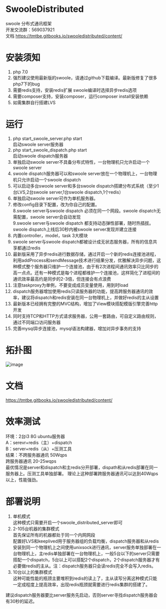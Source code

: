 # SwooleDistributed
swoole 分布式通讯框架  
开发交流群：569037921  
文档 https://tmtbe.gitbooks.io/swooledistributed/content/
# 安装须知
  1. php 7.0  
  2. 强烈建议使用最新版的swoole，请通过github下载编译。最新版修复了很多php7下的bug  
  3. 需要redis支持，安装redis扩展  swoole编译时选择异步redis选项  
  4. 需要composer支持，安装composer，运行composer install安装依赖  
  5. 如需集群自行搭建LVS  
# 运行
  1. php start_swoole_server.php start  
     启动swoole server服务器  
  2. php start_swoole_dispatch.php start  
     启动swoole dispatch服务器  
  3. 单独启动swoole server不具备分布式特性，一台物理机只允许启动一个swoole server   
  4. swoole dispatch服务器可以和swoole server放在一个物理机上，一台物理机只允许启动一个swoole dispatch  
  5. 可以启动多台swoole server和多台swoole dispatch搭建分布式系统（至少1台LVS,2台swoole server,1台swoole dispatch,1个redis）  
  6. 单独启动swoole server可作为单机服务器。  
  7. 修改config目录下配置，改为你自己的配置。  
  8.swoole server与swoole dispatch 必须在同一个网段。swoole dispatch无需配置，swoole server会自动发现  
  9.swoole server与swoole dispatch 都支持动态弹性部署，随时热插拔。swoole dispatch上线后30秒内被swoole server发现并建立连接
  10. 内置controller，model，task 3大模块  
  11. swoole server与swoole dispatch都被设计成无状态服务器，所有的信息共享都通过redis  
  12. 最新版采用了异步redis进行数据存储，通过开启一个新的redis连接池进程，利用addProcess和sendMessage技术进行结果分发，优雅解决异步问题，这种模式整个服务器只维护一个连接池，由于有2次进程间通讯效率只比同步的高一点点。还有一种模式是每个进程都维护一个连接池，这样简化了进程间的通讯效率最高约是同步的2-3倍，但连接会有点浪费     
  13. 注意taskproxy为单例，不要变成成员变量使用，用到时load  
  14. dispatch服务器增加使用redis只读服务器的功能，提高跨服务器通讯的效率，建议将dispatch和redis安装在同一台物理机上，并做好redis的主从设置  
  15. 最新版本已经拥有完整的MVC结构，增加了View模块搭配模版引擎完善http开发  
  16. 同时支持TCP和HTTP方式请求服务器，公用一套路由，可自定义路由规则，通过不同端口访问服务器  
  17. 完善mysql异步连接池，mysql语法构建器，增加对异步事务的支持  
# 拓扑图
  ![image](https://github.com/tmtbe/SwooleDistributed/blob/master/screenshots/topological-graph.jpg)
# 文档  
  https://tmtbe.gitbooks.io/swooledistributed/content/
    
# 效率测试
  环境：2台i3 8G ubuntu服务器  
  A：serevr+redis（主）+dispatch  
  B：server+redis（从）+压测工具  
  结果：不跨服务器通讯 50Wqps  
        跨服务器通讯 20-25wqps  
  最优情况是server和dispatch和主redis分开部署，dispath和从redis部署在同一服务器上。压测工具单独部署。
  理论上这种部署跨服务器通讯可以达到40Wqps以上，性能强劲。
        
# 部署说明
  1. 单机模式  
     这种模式只需要开启一个swoole_distributed_server即可  
  2. 2-105台机器的集群模式  
     首先保证所有的机器都处于同一个内网网段  
     配置好LVS和keeplived用于服务器组的负载均衡，dispatch服务器和从redis安装到同一个物理机上之间使用unixsock进行通讯，server服务单独部署在一台物理机上，主redis单独部署在一台物理机上，一般5台以下的server只需要搭配一个dispatch，5台以上可以搭配2个dispatch，2个dispatch服务器才有必要做redis的主从。注：dispatch服务器只会读redis完全不会写入redis。
  3. 10台以上的集群模式  
     这种可能性能的瓶颈主要堆积到redis的读上了，主从读写分离这种模式只能一定成程度上提高效率，出现redis瓶颈就需要进行redis集群的搭建了。  
    
  建议dispatch服务器要比server服务先启动，否则server寻找dispatch服务器会有30秒的延迟。  

